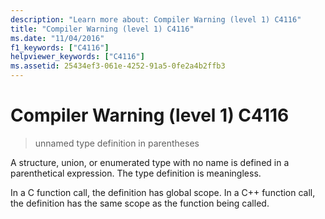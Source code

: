 ```yaml
---
description: "Learn more about: Compiler Warning (level 1) C4116"
title: "Compiler Warning (level 1) C4116"
ms.date: "11/04/2016"
f1_keywords: ["C4116"]
helpviewer_keywords: ["C4116"]
ms.assetid: 25434ef3-061e-4252-91a5-0fe2a4b2ffb3
---
```

# Compiler Warning (level 1) C4116

> unnamed type definition in parentheses

A structure, union, or enumerated type with no name is defined in a parenthetical expression. The type definition is meaningless.

In a C function call, the definition has global scope. In a C++ function call, the definition has the same scope as the function being called.
